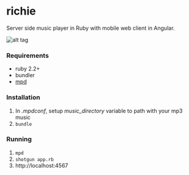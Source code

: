 # richie
Server side music player in Ruby with mobile web client in Angular.

![alt tag](https://www.dropbox.com/s/c9yvfto16hen1o8/richie.png?raw=true)

### Requirements

* ruby 2.2+
* bundler
* [mpd](https://www.musicpd.org)

### Installation

1. In *.mpdconf*, setup *music_directory* variable to path with your mp3 music
2. ```bundle```

### Running
1. ```mpd```
2. ```shotgun app.rb```
3. http://localhost:4567 
